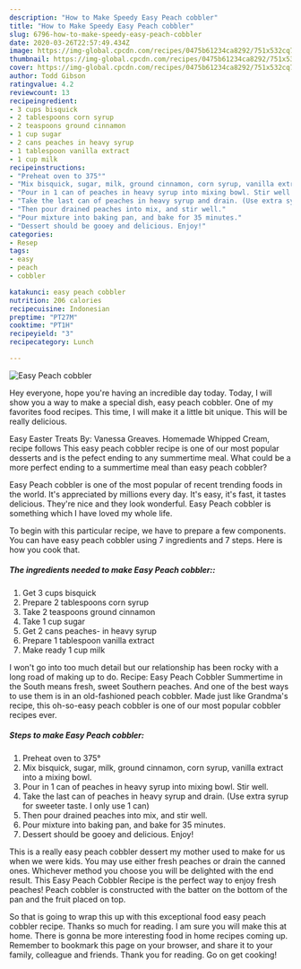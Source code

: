```yaml
---
description: "How to Make Speedy Easy Peach cobbler"
title: "How to Make Speedy Easy Peach cobbler"
slug: 6796-how-to-make-speedy-easy-peach-cobbler
date: 2020-03-26T22:57:49.434Z
image: https://img-global.cpcdn.com/recipes/0475b61234ca8292/751x532cq70/easy-peach-cobbler-recipe-main-photo.jpg
thumbnail: https://img-global.cpcdn.com/recipes/0475b61234ca8292/751x532cq70/easy-peach-cobbler-recipe-main-photo.jpg
cover: https://img-global.cpcdn.com/recipes/0475b61234ca8292/751x532cq70/easy-peach-cobbler-recipe-main-photo.jpg
author: Todd Gibson
ratingvalue: 4.2
reviewcount: 13
recipeingredient:
- 3 cups bisquick
- 2 tablespoons corn syrup
- 2 teaspoons ground cinnamon
- 1 cup sugar
- 2 cans peaches in heavy syrup
- 1 tablespoon vanilla extract
- 1 cup milk
recipeinstructions:
- "Preheat oven to 375°"
- "Mix bisquick, sugar, milk, ground cinnamon, corn syrup, vanilla extract into a mixing bowl."
- "Pour in 1 can of peaches in heavy syrup into mixing bowl. Stir well."
- "Take the last can of peaches in heavy syrup and drain. (Use extra syrup for sweeter taste. I only use 1 can)"
- "Then pour drained peaches into mix, and stir well."
- "Pour mixture into baking pan, and bake for 35 minutes."
- "Dessert should be gooey and delicious. Enjoy!"
categories:
- Resep
tags:
- easy
- peach
- cobbler

katakunci: easy peach cobbler
nutrition: 206 calories
recipecuisine: Indonesian
preptime: "PT27M"
cooktime: "PT1H"
recipeyield: "3"
recipecategory: Lunch

---
```



![Easy Peach cobbler](https://img-global.cpcdn.com/recipes/0475b61234ca8292/751x532cq70/easy-peach-cobbler-recipe-main-photo.jpg)

Hey everyone, hope you're having an incredible day today. Today, I will show you a way to make a special dish, easy peach cobbler. One of my favorites food recipes. This time, I will make it a little bit unique. This will be really delicious.

Easy Easter Treats By: Vanessa Greaves. Homemade Whipped Cream, recipe follows This easy peach cobbler recipe is one of our most popular desserts and is the pefect ending to any summertime meal. What could be a more perfect ending to a summertime meal than easy peach cobbler?

Easy Peach cobbler is one of the most popular of recent trending foods in the world. It's appreciated by millions every day. It's easy, it's fast, it tastes delicious. They're nice and they look wonderful. Easy Peach cobbler is something which I have loved my whole life.


To begin with this particular recipe, we have to prepare a few components. You can have easy peach cobbler using 7 ingredients and 7 steps. Here is how you cook that.

##### The ingredients needed to make Easy Peach cobbler::

1. Get 3 cups bisquick
1. Prepare 2 tablespoons corn syrup
1. Take 2 teaspoons ground cinnamon
1. Take 1 cup sugar
1. Get 2 cans peaches- in heavy syrup
1. Prepare 1 tablespoon vanilla extract
1. Make ready 1 cup milk


I won&#39;t go into too much detail but our relationship has been rocky with a long road of making up to do. Recipe: Easy Peach Cobbler Summertime in the South means fresh, sweet Southern peaches. And one of the best ways to use them is in an old-fashioned peach cobbler. Made just like Grandma&#39;s recipe, this oh-so-easy peach cobbler is one of our most popular cobbler recipes ever. 

##### Steps to make Easy Peach cobbler:

1. Preheat oven to 375°
1. Mix bisquick, sugar, milk, ground cinnamon, corn syrup, vanilla extract into a mixing bowl.
1. Pour in 1 can of peaches in heavy syrup into mixing bowl. Stir well.
1. Take the last can of peaches in heavy syrup and drain. (Use extra syrup for sweeter taste. I only use 1 can)
1. Then pour drained peaches into mix, and stir well.
1. Pour mixture into baking pan, and bake for 35 minutes.
1. Dessert should be gooey and delicious. Enjoy!


This is a really easy peach cobbler dessert my mother used to make for us when we were kids. You may use either fresh peaches or drain the canned ones. Whichever method you choose you will be delighted with the end result. This Easy Peach Cobbler Recipe is the perfect way to enjoy fresh peaches! Peach cobbler is constructed with the batter on the bottom of the pan and the fruit placed on top. 

So that is going to wrap this up with this exceptional food easy peach cobbler recipe. Thanks so much for reading. I am sure you will make this at home. There is gonna be more interesting food in home recipes coming up. Remember to bookmark this page on your browser, and share it to your family, colleague and friends. Thank you for reading. Go on get cooking!
